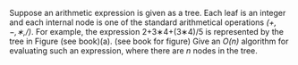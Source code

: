 Suppose an arithmetic expression is given as a tree. Each leaf is an integer and each internal node is one of the standard 
arithmetical operations *(+,−,∗,/)*. For example, the expression 2+3∗4+(3∗4)/5 is represented by the tree in Figure (see book)(a). 
(see book for figure) Give an *O(n)* algorithm for evaluating such an expression, where there are *n* nodes in the tree.
